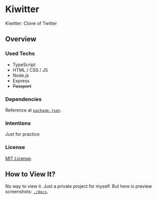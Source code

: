 # Kiwitter

Kiwitter: Clone of Twitter

## Overview

### Used Techs

- TypeScript
- HTML / CSS / JS
- Node.js
- Express
- ~~Passport~~

### Dependencies

Reference at [`package.json`](package.json).

### Intentions

Just for practice

### License

[MIT License](LICENSE).

## How to View It?

No way to view it. Just a private project for myself. But here is preview screenshots: [`./docs`](docs).
